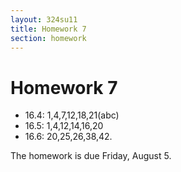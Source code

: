 ```yaml
---
layout: 324su11
title: Homework 7
section: homework
---
```


# Homework 7

- 16.4: 1,4,7,12,18,21(abc)
- 16.5: 1,4,12,14,16,20
- 16.6: 20,25,26,38,42.

The homework is due Friday, August 5.

